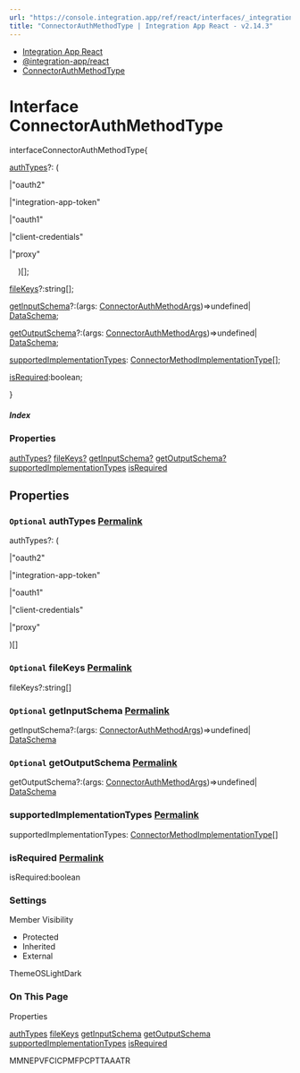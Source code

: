 ```yaml
---
url: "https://console.integration.app/ref/react/interfaces/_integration-app_react.ConnectorAuthMethodType.html"
title: "ConnectorAuthMethodType | Integration App React - v2.14.3"
---
```


- [Integration App React](https://console.integration.app/ref/react/index.html)
- [@integration-app/react](https://console.integration.app/ref/react/modules/_integration-app_react.html)
- [ConnectorAuthMethodType](https://console.integration.app/ref/react/interfaces/_integration-app_react.ConnectorAuthMethodType.html)

# Interface ConnectorAuthMethodType

interfaceConnectorAuthMethodType{

[authTypes](https://console.integration.app/ref/react/interfaces/_integration-app_react.ConnectorAuthMethodType.html#authtypes)?: (

\|"oauth2"

\|"integration-app-token"

\|"oauth1"

\|"client-credentials"

\|"proxy"

    )\[\];

[fileKeys](https://console.integration.app/ref/react/interfaces/_integration-app_react.ConnectorAuthMethodType.html#filekeys)?:string\[\];

[getInputSchema](https://console.integration.app/ref/react/interfaces/_integration-app_react.ConnectorAuthMethodType.html#getinputschema)?:(args: [ConnectorAuthMethodArgs](https://console.integration.app/ref/react/interfaces/_integration-app_react.ConnectorAuthMethodArgs.html))=>undefined\| [DataSchema](https://console.integration.app/ref/react/interfaces/DataSchema.html);

[getOutputSchema](https://console.integration.app/ref/react/interfaces/_integration-app_react.ConnectorAuthMethodType.html#getoutputschema)?:(args: [ConnectorAuthMethodArgs](https://console.integration.app/ref/react/interfaces/_integration-app_react.ConnectorAuthMethodArgs.html))=>undefined\| [DataSchema](https://console.integration.app/ref/react/interfaces/DataSchema.html);

[supportedImplementationTypes](https://console.integration.app/ref/react/interfaces/_integration-app_react.ConnectorAuthMethodType.html#supportedimplementationtypes): [ConnectorMethodImplementationType](https://console.integration.app/ref/react/enums/ConnectorMethodImplementationType.html)\[\];

[isRequired](https://console.integration.app/ref/react/interfaces/_integration-app_react.ConnectorAuthMethodType.html#isrequired):boolean;

}

##### Index

### Properties

[authTypes?](https://console.integration.app/ref/react/interfaces/_integration-app_react.ConnectorAuthMethodType.html#authtypes) [fileKeys?](https://console.integration.app/ref/react/interfaces/_integration-app_react.ConnectorAuthMethodType.html#filekeys) [getInputSchema?](https://console.integration.app/ref/react/interfaces/_integration-app_react.ConnectorAuthMethodType.html#getinputschema) [getOutputSchema?](https://console.integration.app/ref/react/interfaces/_integration-app_react.ConnectorAuthMethodType.html#getoutputschema) [supportedImplementationTypes](https://console.integration.app/ref/react/interfaces/_integration-app_react.ConnectorAuthMethodType.html#supportedimplementationtypes) [isRequired](https://console.integration.app/ref/react/interfaces/_integration-app_react.ConnectorAuthMethodType.html#isrequired)

## Properties

### `Optional` authTypes [Permalink](https://console.integration.app/ref/react/interfaces/_integration-app_react.ConnectorAuthMethodType.html\#authtypes)

authTypes?: (

\|"oauth2"

\|"integration-app-token"

\|"oauth1"

\|"client-credentials"

\|"proxy"

)\[\]

### `Optional` fileKeys [Permalink](https://console.integration.app/ref/react/interfaces/_integration-app_react.ConnectorAuthMethodType.html\#filekeys)

fileKeys?:string\[\]

### `Optional` getInputSchema [Permalink](https://console.integration.app/ref/react/interfaces/_integration-app_react.ConnectorAuthMethodType.html\#getinputschema)

getInputSchema?:(args: [ConnectorAuthMethodArgs](https://console.integration.app/ref/react/interfaces/_integration-app_react.ConnectorAuthMethodArgs.html))=>undefined\| [DataSchema](https://console.integration.app/ref/react/interfaces/DataSchema.html)

### `Optional` getOutputSchema [Permalink](https://console.integration.app/ref/react/interfaces/_integration-app_react.ConnectorAuthMethodType.html\#getoutputschema)

getOutputSchema?:(args: [ConnectorAuthMethodArgs](https://console.integration.app/ref/react/interfaces/_integration-app_react.ConnectorAuthMethodArgs.html))=>undefined\| [DataSchema](https://console.integration.app/ref/react/interfaces/DataSchema.html)

### supportedImplementationTypes [Permalink](https://console.integration.app/ref/react/interfaces/_integration-app_react.ConnectorAuthMethodType.html\#supportedimplementationtypes)

supportedImplementationTypes: [ConnectorMethodImplementationType](https://console.integration.app/ref/react/enums/ConnectorMethodImplementationType.html)\[\]

### isRequired [Permalink](https://console.integration.app/ref/react/interfaces/_integration-app_react.ConnectorAuthMethodType.html\#isrequired)

isRequired:boolean

### Settings

Member Visibility

- Protected
- Inherited
- External

ThemeOSLightDark

### On This Page

Properties

[authTypes](https://console.integration.app/ref/react/interfaces/_integration-app_react.ConnectorAuthMethodType.html#authtypes) [fileKeys](https://console.integration.app/ref/react/interfaces/_integration-app_react.ConnectorAuthMethodType.html#filekeys) [getInputSchema](https://console.integration.app/ref/react/interfaces/_integration-app_react.ConnectorAuthMethodType.html#getinputschema) [getOutputSchema](https://console.integration.app/ref/react/interfaces/_integration-app_react.ConnectorAuthMethodType.html#getoutputschema) [supportedImplementationTypes](https://console.integration.app/ref/react/interfaces/_integration-app_react.ConnectorAuthMethodType.html#supportedimplementationtypes) [isRequired](https://console.integration.app/ref/react/interfaces/_integration-app_react.ConnectorAuthMethodType.html#isrequired)

MMNEPVFCICPMFPCPTTAAATR